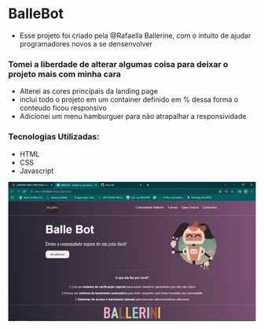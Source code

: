 # BalleBot

- Esse projeto foi criado pela @Rafaella Ballerine, com o intuito de ajudar programadores novos a se densenvolver
### Tomei a liberdade de alterar algumas coisa para deixar o projeto mais com minha cara
- Alterei as cores principais da landing page
- inclui todo o projeto em um container definido em % dessa forma o conteudo ficou responsivo
- Adicionei um menu hamburguer para não atrapalhar a responsividade

### Tecnologias Utilizadas:
- HTML
- CSS
- Javascript

<img src="img/tela_inicial.png">
